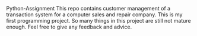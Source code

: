 Python-Assignment
This repo contains customer management of a transaction system for a computer sales and repair company. This is my first programming project. So many things in this project are still not mature enough. Feel free to give any feedback and advice.
